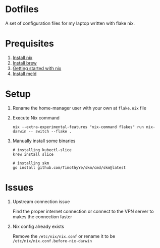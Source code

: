 # Dotfiles

A set of configuration files for my laptop written with flake nix.

# Prequisites

1. [Install nix](https://github.com/DeterminateSystems/nix-installer)
2. [Install brew](https://brew.sh/)
3. [Getting started with nix](https://zero-to-nix.com/concepts)
4. [Install meld](https://gist.github.com/syneart/4a8724cd479d31f0f742f499f807dcb2)

# Setup

1. Rename the home-manager user with your own at `flake.nix` file
2. Execute Nix command

    ```
    nix --extra-experimental-features "nix-command flakes" run nix-darwin -- switch --flake .
    ```
3. Manually install some binaries

    ```
    # installing kubectl-slice
    krew install slice

    # installing skm
    go install github.com/TimothyYe/skm/cmd/skm@latest          
    ```

# Issues

1. Upstream connection issue

    Find the proper internet connection or connect to the VPN server to makes the connection faster

2. Nix config already exists

    Remove the `/etc/nix/nix.conf` or rename it to be `/etc/nix/nix.conf.before-nix-darwin`
